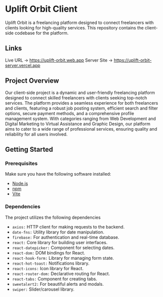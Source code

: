 # Uplift Orbit Client

Uplift Orbit is a freelancing platform designed to connect freelancers with clients looking for high-quality services. This repository contains the client-side codebase for the platform.

## Links

Live URL -> https://uplift-orbit.web.app
Server Site -> https://uplift-orbit-server.vercel.app


## Project Overview

Our client-side project is a dynamic and user-friendly freelancing platform designed to connect skilled freelancers with clients seeking top-notch services. The platform provides a seamless experience for both freelancers and clients, featuring a robust job posting system, efficient search and filter options, secure payment methods, and a comprehensive profile management system. With categories ranging from Web Development and Digital Marketing to Virtual Assistance and Graphic Design, our platform aims to cater to a wide range of professional services, ensuring quality and reliability for all users involved.

## Getting Started

### Prerequisites

Make sure you have the following software installed:

- [Node.js](https://nodejs.org/)
- [npm](https://www.npmjs.com/)
- [Vite](https://vitejs.dev/)

### Dependencies


The project utilizes the following dependencies

- `axios:` HTTP client for making requests to the backend.
- `date-fns:` Utility library for date manipulation.
- `firebase:` For authentication and real-time database.
- `react:` Core library for building user interfaces.
- `react-datepicker:` Component for selecting dates.
- `react-dom:` DOM bindings for React.
- `react-hook-form:` Library for managing form state.
- `react-hot-toast:` Notifications library.
- `react-icons:` Icon library for React.
- `react-router-dom:` Declarative routing for React.
- `react-tabs:` Component for creating tabs.
- `sweetalert2:` For beautiful alerts and modals.
- `swiper:` Slider/carousel library.
